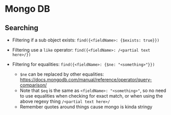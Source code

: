 # Mongo DB

## Searching

- Filtering if a sub object exists: `find({<fieldName>: {$exists: true}})`

- Filtering use a `like` operator: `find({<fieldName>: /<partial text here>/})`

- Filtering for equalities: `find({<fieldName>: {$ne: "<something>"}})`
  - `$ne` can be replaced by other equalities: https://docs.mongodb.com/manual/reference/operator/query-comparison/
  - Note that `$eq` is the same as `<fieldName>: "<something>"`, so no need to use equalities when checking for exact match, or when using the above regexy thing `/<partial text here>/`
  - Remember quotes around things cause mongo is kinda stringy
